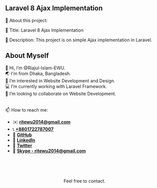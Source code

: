 ## Laravel 8 Ajax Implementation

📢 About this project:

🔎 Title: Laravel 8 Ajax Implementation

📜 Description: This project is on simple Ajax implementation in Laravel.

## About Myself

👋 Hi, I’m @Riajul-Islam-EWU.  
🌏 I'm from Dhaka, Bangladesh.  
👀 I’m interested in Website Development and Design.  
💻 I’m currently working with Laravel Framework.  
💞️ I’m looking to collaborate on Website Development. 
<br/>
<br/>
<br/>
📫 How to reach me:  
- ✉️ **ritewu2014@gmail.com**
- 📞 **[+8801722787007](+8801722787007)**
- 🔎 **[GitHub](https://github.com/Riajul-Islam-EWU)**
- 🔎 **[LinkedIn](https://www.linkedin.com/in/rit-ewu)**
- 🔎 **[Twitter](https://twitter.com/rit_ewu)**
- 🔎 **[Skype - ritewu2014@gmail.com](https://www.skype.com/en/)**
<br/>
<br/>
<br/>
<p align="center">Feel free to contact.<p/>